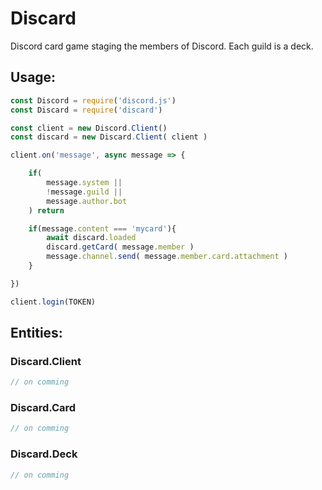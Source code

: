 
# Discard

Discord card game staging the members of Discord. Each guild is a deck.

## Usage:

```js
const Discord = require('discord.js')
const Discard = require('discard')

const client = new Discord.Client()
const discard = new Discard.Client( client )

client.on('message', async message => {

    if(
        message.system || 
        !message.guild || 
        message.author.bot
    ) return

    if(message.content === 'mycard'){
        await discard.loaded
        discard.getCard( message.member )
        message.channel.send( message.member.card.attachment )
    }

})

client.login(TOKEN)
```

## Entities:

### Discard.Client

```js
// on comming
```

### Discard.Card

```js
// on comming
```

### Discard.Deck

```js
// on comming
```